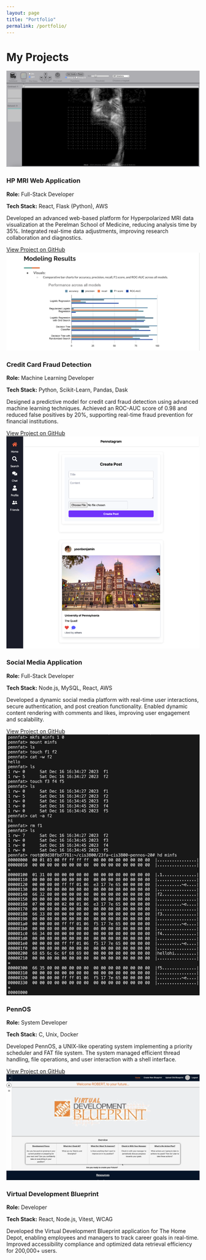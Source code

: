 ```yaml
---
layout: page
title: "Portfolio"
permalink: /portfolio/
---
```


# My Projects

<div class="project-grid">
  
  <div class="project-card">
    <img src="/assets/images/hp-mri.png" alt="HP MRI Web Application" class="project-image">
    <h3>HP MRI Web Application</h3>
    <p><strong>Role:</strong> Full-Stack Developer</p>
    <p><strong>Tech Stack:</strong> React, Flask (Python), AWS</p>
    <p>Developed an advanced web-based platform for Hyperpolarized MRI data visualization at the Perelman School of Medicine, reducing analysis time by 35%. Integrated real-time data adjustments, improving research collaboration and diagnostics.</p>
    <a href="https://github.com/MEDCAP/hp-mri-web-app" class="button">View Project on GitHub</a>
  </div>
  
  <div class="project-card">
    <img src="/assets/images/credit-fraud.png" alt="Credit Card Fraud Detection" class="project-image">
    <h3>Credit Card Fraud Detection</h3>
    <p><strong>Role:</strong> Machine Learning Developer</p>
    <p><strong>Tech Stack:</strong> Python, Scikit-Learn, Pandas, Dask</p>
    <p>Designed a predictive model for credit card fraud detection using advanced machine learning techniques. Achieved an ROC-AUC score of 0.98 and reduced false positives by 20%, supporting real-time fraud prevention for financial institutions.</p>
    <a href="https://github.com/yoonbenjamin/credit-card-fraud-prediction-model" class="button">View Project on GitHub</a>
  </div>

  <div class="project-card">
    <img src="/assets/images/social-media-app.png" alt="Social Media Application" class="project-image">
    <h3>Social Media Application</h3>
    <p><strong>Role:</strong> Full-Stack Developer</p>
    <p><strong>Tech Stack:</strong> Node.js, MySQL, React, AWS</p>
    <p>Developed a dynamic social media platform with real-time user interactions, secure authentication, and post creation functionality. Enabled dynamic content rendering with comments and likes, improving user engagement and scalability.</p>
    <a href="https://github.com/upenn-nets-2120/project-nth-time-s-the-charm" class="button">View Project on GitHub</a>
  </div>

  <div class="project-card">
    <img src="/assets/images/pennos.png" alt="PennOS" class="project-image">
    <h3>PennOS</h3>
    <p><strong>Role:</strong> System Developer</p>
    <p><strong>Tech Stack:</strong> C, Unix, Docker</p>
    <p>Developed PennOS, a UNIX-like operating system implementing a priority scheduler and FAT file system. The system managed efficient thread handling, file operations, and user interaction with a shell interface.</p>
    <a href="https://github.com/CIS548/23fa-cis3800-pennos-20" class="button">View Project on GitHub</a>
  </div>
  
  <div class="project-card">
    <img src="/assets/images/virtual-blueprint.png" alt="Virtual Development Blueprint" class="project-image">
    <h3>Virtual Development Blueprint</h3>
    <p><strong>Role:</strong> Developer</p>
    <p><strong>Tech Stack:</strong> React, Node.js, Vitest, WCAG</p>
    <p>Developed the Virtual Development Blueprint application for The Home Depot, enabling employees and managers to track career goals in real-time. Improved accessibility compliance and optimized data retrieval efficiency for 200,000+ users.</p>
    <!-- <a href="https://github.com/yoonbenjamin/virtual-development-blueprint" class="button">View Project on GitHub</a> -->
  </div>

</div>
